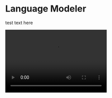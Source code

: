 # Language Modeler
test text here

<video src="prog1.mp4" width="320" height="200" controls preload></video>

